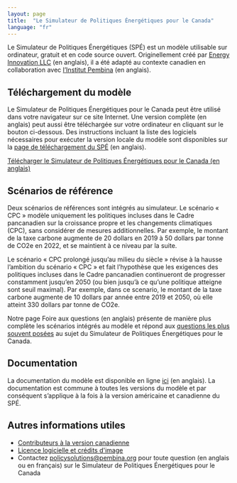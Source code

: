 ```yaml
---
layout: page
title:  "Le Simulateur de Politiques Énergétiques pour le Canada"
language: "fr"
---
```


Le Simulateur de Politiques Énergétiques (SPÉ) est un modèle utilisable sur ordinateur, gratuit et en code source ouvert. Originellement créé par [Energy Innovation LLC](https://energyinnovation.org/) (en anglais), il a été adapté au contexte canadien en collaboration avec [l’Institut Pembina](http://www.pembina.org/) (en anglais).

## Téléchargement du modèle

Le Simulateur de Politiques Énergétiques pour le Canada peut être utilisé dans votre navigateur sur ce site Internet. Une version complète (en anglais) peut aussi être téléchargée sur votre ordinateur en cliquant sur le bouton ci-dessous. Des instructions incluant la liste des logiciels nécessaires pour exécuter la version locale du modèle sont disponibles sur la [page de téléchargement du SPÉ](https://docs.energypolicy.solutions/download) (en anglais).

<p><a href="https://github.com/Energy-Innovation/eps-canada/archive/1.4.3.zip" class="btn">Télécharger le Simulateur de Politiques Énergétiques pour le Canada (en anglais)</a></p>

## Scénarios de référence

Deux scénarios de références sont intégrés au simulateur. Le scénario « CPC » modèle uniquement les politiques incluses dans le Cadre pancanadien sur la croissance propre et les changements climatiques (CPC), sans considérer de mesures additionnelles. Par exemple, le montant de la taxe carbone augmente de 20 dollars en 2019 à 50 dollars par tonne de CO2e en 2022, et se maintient à ce niveau par la suite.

Le scénario « CPC prolongé jusqu’au milieu du siècle » révise à la hausse l’ambition du scénario « CPC » et fait l’hypothèse que les exigences des politiques incluses dans le Cadre pancanadien continueront de progresser constamment jusqu’en 2050 (ou bien jusqu’à ce qu’une politique atteigne sont seuil maximal). Par exemple, dans ce scenario, le montant de la taxe carbone augmente de 10 dollars par année entre 2019 et 2050, où elle atteint 330 dollars par tonne de CO2e.

Notre page Foire aux questions (en anglais) présente de manière plus complète les scénarios intégrés au modèle et répond aux [questions les plus souvent posées](https://www.pembina.org/reports/canada-energy-policy-simulator-faq-june-2019.pdf) au sujet du Simulateur de Politiques Énergétiques pour le Canada.

## Documentation

La documentation du modèle est disponible en ligne [ici](https://docs.energypolicy.solutions/) (en anglais). La documentation est commune à toutes les versions du modèle et par conséquent s’applique à la fois à la version américaine et canadienne du SPÉ.

## Autres informations utiles

* [Contributeurs à la version canadienne](acknowledgement_fr.html)
* [Licence logicielle et crédits d'image](software-license_fr.html)
* Contactez [policysolutions@pembina.org](mailto:policysolutions@pembina.org) pour toute question (en anglais ou en français) sur le Simulateur de Politiques Énergétiques pour le Canada